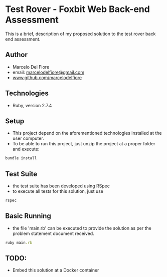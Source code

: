 # Test Rover - Foxbit Web Back-end Assessment

This is a brief, description of my proposed solution to the test rover back end assessment.

## Author
- Marcelo Del Fiore
- email: marcelodelfiore@gmail.com
- www.github.com/marcelodelfiore

## Technologies
- Ruby, version 2.7.4

## Setup
- This project depend on the aforementioned technologies installed at the user computer.
- To be able to run this project, just unzip the project at a proper folder and execute:
```ruby
bundle install
```
## Test Suite
- the test suite has been developed using RSpec
- to execute all tests for this solution, just use
```ruby
rspec
```

## Basic Running
- the file 'main.rb' can be executed to provide the solution as per the problem statement document received.
```ruby
ruby main.rb
```

## TODO:

- Embed this solution at a Docker container

